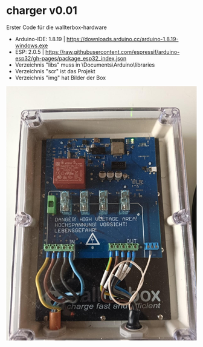 # charger v0.01
Erster Code für die wallterbox-hardware

* Arduino-IDE: 1.8.19 | https://downloads.arduino.cc/arduino-1.8.19-windows.exe
* ESP: 2.0.5 | https://raw.githubusercontent.com/espressif/arduino-esp32/gh-pages/package_esp32_index.json
* Verzeichnis "libs" muss in \Documents\Arduino\libraries 
* Verzeichnis "scr" ist das Projekt
* Verzeichnis "img" hat Bilder der Box

![charger pic](https://github.com/wallterbox/charger/blob/main/img/charger_pcb.jpg?raw=true)
